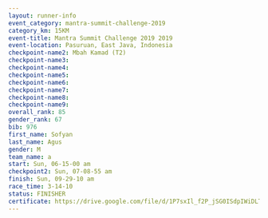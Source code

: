 ```yaml
---
layout: runner-info 
event_category: mantra-summit-challenge-2019 
category_km: 15KM 
event-title: Mantra Summit Challenge 2019 2019 
event-location: Pasuruan, East Java, Indonesia 
checkpoint-name2: Mbah Kamad (T2) 
checkpoint-name3: 
checkpoint-name4: 
checkpoint-name5: 
checkpoint-name6: 
checkpoint-name7: 
checkpoint-name8: 
checkpoint-name9: 
overall_rank: 85
gender_rank: 67
bib: 976
first_name: Sofyan
last_name: Agus
gender: M
team_name: a
start: Sun, 06-15-00 am
checkpoint2: Sun, 07-08-55 am
finish: Sun, 09-29-10 am
race_time: 3-14-10
status: FINISHER
certificate: https://drive.google.com/file/d/1P7sxIl_f2P_jSG0ISdpIWiDLTGQpNnqC/view?usp=sharing
---
```

